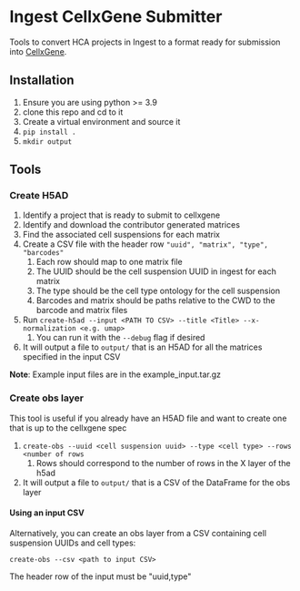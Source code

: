 # Ingest CellxGene Submitter
Tools to convert HCA projects in Ingest to a format ready for submission into [CellxGene](https://cellxgene.cziscience.com/).

## Installation
1. Ensure you are using python >= 3.9
1. clone this repo and cd to it
1. Create a virtual environment and source it
1. `pip install .`
1. `mkdir output`

## Tools
### Create H5AD
1. Identify a project that is ready to submit to cellxgene
1. Identify and download the contributor generated matrices
1. Find the associated cell suspensions for each matrix
1. Create a CSV file with the header row `"uuid", "matrix", "type", "barcodes"`
    1. Each row should map to one matrix file
    1. The UUID should be the cell suspension UUID in ingest for each matrix
    1. The type should be the cell type ontology for the cell suspension
    1. Barcodes and matrix should be paths relative to the CWD to the barcode and matrix files
1. Run `create-h5ad --input <PATH TO CSV> --title <Title> --x-normalization <e.g. umap>`
    1. You can run it with the `--debug` flag if desired
1. It will output a file to `output/` that is an H5AD for all the matrices specified in the input CSV


**Note**: Example input files are in the example_input.tar.gz
### Create obs layer
This tool is useful if you already have an H5AD file and want to create one that is up to the cellxgene spec

1. `create-obs --uuid <cell suspension uuid> --type <cell type> --rows <number of rows`
    1. Rows should correspond to the number of rows in the X layer of the h5ad
1. It will output a file to `output/` that is a CSV of the DataFrame for the obs layer


#### Using an input CSV
Alternatively, you can create an obs layer from a CSV containing cell suspension UUIDs and cell types:

`create-obs --csv <path to input CSV>`

The header row of the input must be "uuid,type"


